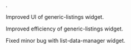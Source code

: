.

Improved UI of generic-listings widget.

Improved efficiency of generic-listings widget.

Fixed minor bug with list-data-manager widget.